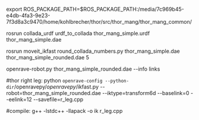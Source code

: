 export ROS_PACKAGE_PATH=$ROS_PACKAGE_PATH:/media/7c969b45-e4db-4fa3-9e23-7f3d8a3c9470/home/kohlbrecher/thor/src/thor_mang/thor_mang_common/

rosrun collada_urdf urdf_to_collada thor_mang_simple.urdf thor_mang_simple.dae

rosrun moveit_ikfast round_collada_numbers.py thor_mang_simple.dae thor_mang_simple_rounded.dae 5

openrave-robot.py thor_mang_simple_rounded.dae --info links


#thor right leg:
python `openrave-config --python-dir`/openravepy/_openravepy_/ikfast.py --robot=thor_mang_simple_rounded.dae --iktype=transform6d --baselink=0 --eelink=12 --savefile=r_leg.cpp

#compile:
g++ -lstdc++ -llapack -o ik r_leg.cpp 